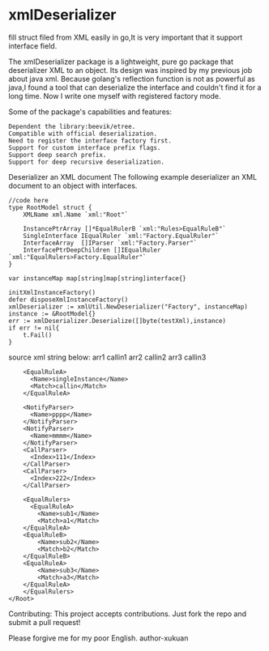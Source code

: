 # xmlDeserializer
fill struct filed from XML easily in go,It is very important that it support interface field.

The xmlDeserializer package is a lightweight, pure go package that deserializer XML to an object. Its design was inspired by my previous job about java xml.
Because golang's reflection function is not as powerful as java,I found a tool that can deserialize the interface and couldn't find it for a long time.
Now I write one myself with registered factory mode.

Some of the package's capabilities and features:

	Dependent the library:beevik/etree.
	Compatible with official deserialization.
	Need to register the interface factory first.
	Support for custom interface prefix flags.
	Support deep search prefix.
	Support for deep recursive deserialization.
	
Deserializer an XML document
The following example deserializer an XML document to an object with interfaces.

	//code here
	type RootModel struct {
		XMLName xml.Name `xml:"Root"`

		InstancePtrArray []*EqualRulerB `xml:"Rules>EqualRuleB"`
		SingleInterface	IEqualRuler `xml:"Factory.EqualRuler"`
		InterfaceArray	[]IParser `xml:"Factory.Parser"`
		InterfacePtrDeepChildren []IEqualRuler `xml:"EqualRulers>Factory.EqualRuler"`
	}

	var instanceMap map[string]map[string]interface{}
	
	initXmlInstanceFactory()
	defer disposeXmlInstanceFactory()
	xmlDeserializer := xmlUtil.NewDeserializer("Factory", instanceMap)
	instance := &RootModel{}
	err := xmlDeserializer.Deserialize([]byte(testXml),instance)
	if err != nil{
		t.Fail()
	}

source xml string below:
	<?xml version="1.0" encoding="UTF-8"?>
	<Root>
	  <Rules>
		<EqualRuleB>
		  <Name>arr1</Name>
		  <Match>callin1</Match>
		</EqualRuleB>
		<EqualRuleB>
		  <Name>arr2</Name>
		  <Match>callin2</Match>
		</EqualRuleB>
		<EqualRuleB>
		  <Name>arr3</Name>
		  <Match>callin3</Match>
		</EqualRuleB>
	  </Rules>

		<EqualRuleA>
		  <Name>singleInstance</Name>
		  <Match>callin</Match>
		</EqualRuleA>

		<NotifyParser>
		  <Name>pppp</Name>
		</NotifyParser>
		<NotifyParser>
		  <Name>mmmm</Name>
		</NotifyParser>
		<CallParser>
		  <Index>111</Index>
		</CallParser>
		<CallParser>
		  <Index>222</Index>
		</CallParser>

		<EqualRulers>
		  <EqualRuleA>
		    <Name>sub1</Name>
			<Match>a1</Match>
		</EqualRuleA>
		<EqualRuleB>
			<Name>sub2</Name>
			<Match>b2</Match>
		</EqualRuleB>
		<EqualRuleA>
			<Name>sub3</Name>
			<Match>a3</Match>
		</EqualRuleA>
		</EqualRulers>
	</Root>
	
Contributing:
This project accepts contributions. Just fork the repo and submit a pull request!

Please forgive me for my poor English.	author-xukuan